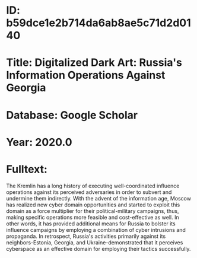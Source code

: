 # ID: b59dce1e2b714da6ab8ae5c71d2d0140
# Title: Digitalized Dark Art: Russia's Information Operations Against Georgia
# Database: Google Scholar
# Year: 2020.0
# Fulltext:
The Kremlin has a long history of executing well-coordinated influence operations against its perceived adversaries in order to subvert and undermine them indirectly.
With the advent of the information age, Moscow has realized new cyber domain opportunities and started to exploit this domain as a force multiplier for their political-military campaigns, thus, making specific operations more feasible and cost-effective as well.
In other words, it has provided additional means for Russia to bolster its influence campaigns by employing a combination of cyber intrusions and propaganda.
In retrospect, Russia's activities primarily against its neighbors-Estonia, Georgia, and Ukraine-demonstrated that it perceives cyberspace as an effective domain for employing their tactics successfully.